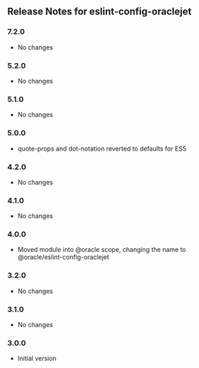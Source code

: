 ## Release Notes for eslint-config-oraclejet ##

### 7.2.0
* No changes

### 5.2.0
* No changes

### 5.1.0
* No changes

### 5.0.0
* quote-props and dot-notation reverted to defaults for ES5

### 4.2.0
* No changes

### 4.1.0
* No changes

### 4.0.0
* Moved module into @oracle scope, changing the name to @oracle/eslint-config-oraclejet

### 3.2.0
* No changes

### 3.1.0
* No changes

### 3.0.0
* Initial version

